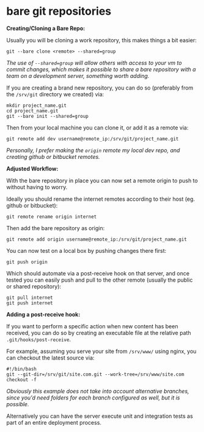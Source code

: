 
# bare git repositories

**Creating/Cloning a Bare Repo:**

Usually you will be cloning a work repository, this makes things a bit easier:

    git --bare clone <remote> --shared=group

_The use of `--shared=group` will allow others with access to your vm to commit changes, which makes it possible to share a bare repository with a team on a development server, something worth adding._

If you are creating a brand new repository, you can do so (preferably from the `/srv/git` directory we created) via:

    mkdir project_name.git
    cd project_name.git
    git --bare init --shared=group

Then from your local machine you can clone it, or add it as a remote via:

    git remote add dev username@remote_ip:/srv/git/project_name.git

_Personally, I prefer making the `origin` remote my local dev repo, and creating github or bitbucket remotes._

**Adjusted Workflow:**

With the bare repository in place you can now set a remote origin to push to without having to worry.

Ideally you should rename the internet remotes according to their host (eg. github or bitbucket):

    git remote rename origin internet

Then add the bare repository as origin:

    git remote add origin username@remote_ip:/srv/git/project_name.git

You can now test on a local box by pushing changes there first:

    git push origin

Which should automate via a post-receive hook on that server, and once tested you can easily push and pull to the other remote (usually the public or shared repository):

    git pull internet
    git push internet

**Adding a post-receive hook:**

If you want to perform a specific action when new content has been received, you can do so by creating an executable file at the relative path `.git/hooks/post-receive`.

For example, assuming you serve your site from `/srv/www/` using nginx, you can checkout the latest source via:

    #!/bin/bash
    git --git-dir=/srv/git/site.com.git --work-tree=/srv/www/site.com checkout -f

_Obviously this example does not take into account alternative branches, since you'd need folders for each branch configured as well, but it is possible._

Alternatively you can have the server execute unit and integration tests as part of an entire deployment process.
